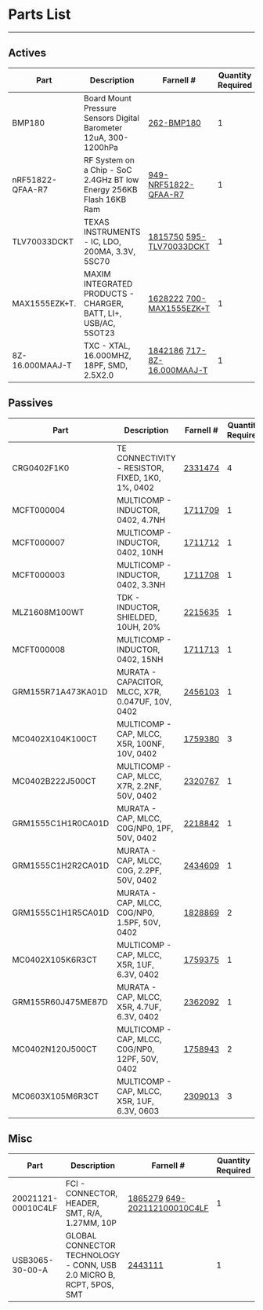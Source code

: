 # Parts List

---

## Actives

| Part | Description | Farnell # | Quantity Required | Notes
| ---  | ---         | ---       | ---               | ---
|BMP180|Board Mount Pressure Sensors Digital Barometer 12uA, 300-1200hPa|[262-BMP180](http://uk.mouser.com/Search/Refine.aspx?N=1323043&Keyword=262-BMP180)|1|Pressure Sensor
|nRF51822-QFAA-R7|RF System on a Chip - SoC 2.4GHz BT low Energy 256KB Flash 16KB Ram|[949-NRF51822-QFAA-R7](http://uk.mouser.com/Search/Refine.aspx?N=1323043&Keyword=949-NRF51822-QFAA-R7)|1|IC3
|TLV70033DCKT|TEXAS INSTRUMENTS - IC, LDO, 200MA, 3.3V, 5SC70|[1815750](http://uk.farnell.com/webapp/wcs/stores/servlet/Search?st=1815750) [595-TLV70033DCKT](http://uk.mouser.com/Search/Refine.aspx?N=1323043&Keyword=595-TLV70033DCKT)|1|IC4 DCK package = SC70
|MAX1555EZK+T.|MAXIM INTEGRATED PRODUCTS - CHARGER, BATT, LI+, USB/AC, 5SOT23|[1628222](http://uk.farnell.com/webapp/wcs/stores/servlet/Search?st=1628222) [700-MAX1555EZK+T](http://uk.mouser.com/Search/Refine.aspx?N=1323043&Keyword=700-MAX1555EZK+T)|1|IC5
|8Z-16.000MAAJ-T|TXC - XTAL, 16.000MHZ, 18PF, SMD, 2.5X2.0|[1842186](http://uk.farnell.com/webapp/wcs/stores/servlet/Search?st=1842186) [717-8Z-16.000MAAJ-T](http://uk.mouser.com/Search/Refine.aspx?N=1323043&Keyword=717-8Z-16.000MAAJ-T)|1|Y1 Xtal

## Passives

| Part | Description | Farnell # | Quantity Required | Notes
| ---  | ---         | ---       | ---               | ---
|CRG0402F1K0|TE CONNECTIVITY - RESISTOR, FIXED, 1K0, 1%, 0402|[2331474](http://uk.farnell.com/webapp/wcs/stores/servlet/Search?st=2331474)|4|R1 R2 R3 R4 LEDs, pull
|MCFT000004|MULTICOMP - INDUCTOR, 0402, 4.7NH|[1711709](http://uk.farnell.com/webapp/wcs/stores/servlet/Search?st=1711709)|1|L1
|MCFT000007|MULTICOMP - INDUCTOR, 0402, 10NH|[1711712](http://uk.farnell.com/webapp/wcs/stores/servlet/Search?st=1711712)|1|L2
|MCFT000003|MULTICOMP - INDUCTOR, 0402, 3.3NH|[1711708](http://uk.farnell.com/webapp/wcs/stores/servlet/Search?st=1711708)|1|L3
|MLZ1608M100WT|TDK - INDUCTOR, SHIELDED, 10UH, 20%|[2215635](http://uk.farnell.com/webapp/wcs/stores/servlet/Search?st=2215635)|1|L4 10µH
|MCFT000008|MULTICOMP - INDUCTOR, 0402, 15NH|[1711713](http://uk.farnell.com/webapp/wcs/stores/servlet/Search?st=1711713)|1|L5
|GRM155R71A473KA01D|MURATA - CAPACITOR, MLCC, X7R, 0.047UF, 10V, 0402|[2456103](http://uk.farnell.com/webapp/wcs/stores/servlet/Search?st=2456103)|1|C1
|MC0402X104K100CT|MULTICOMP - CAP, MLCC, X5R, 100NF, 10V, 0402|[1759380](http://uk.farnell.com/webapp/wcs/stores/servlet/Search?st=1759380)|3|C2 C10 C13
|MC0402B222J500CT|MULTICOMP - CAP, MLCC, X7R, 2.2NF, 50V, 0402|[2320767](http://uk.farnell.com/webapp/wcs/stores/servlet/Search?st=2320767)|1|C3
|GRM1555C1H1R0CA01D|MURATA - CAP, MLCC, C0G/NP0, 1PF, 50V, 0402|[2218842](http://uk.farnell.com/webapp/wcs/stores/servlet/Search?st=2218842)|1|C4
|GRM1555C1H2R2CA01D|MURATA - CAP, MLCC, C0G, 2.2PF, 50V, 0402|[2434609](http://uk.farnell.com/webapp/wcs/stores/servlet/Search?st=2434609)|1|C5
|GRM1555C1H1R5CA01D|MURATA - CAP, MLCC, C0G/NP0, 1.5PF, 50V, 0402|[1828869](http://uk.farnell.com/webapp/wcs/stores/servlet/Search?st=1828869)|2|C6 C7
|MC0402X105K6R3CT|MULTICOMP - CAP, MLCC, X5R, 1UF, 6.3V, 0402|[1759375](http://uk.farnell.com/webapp/wcs/stores/servlet/Search?st=1759375)|1|C8
|GRM155R60J475ME87D|MURATA - CAP, MLCC, X5R, 4.7UF, 6.3V, 0402|[2362092](http://uk.farnell.com/webapp/wcs/stores/servlet/Search?st=2362092)|1|C9
|MC0402N120J500CT|MULTICOMP - CAP, MLCC, C0G/NP0, 12PF, 50V, 0402|[1758943](http://uk.farnell.com/webapp/wcs/stores/servlet/Search?st=1758943)|2|C11 C12
|MC0603X105M6R3CT|MULTICOMP - CAP, MLCC, X5R, 1UF, 6.3V, 0603|[2309013](http://uk.farnell.com/webapp/wcs/stores/servlet/Search?st=2309013)|3|C14 C15 C16

## Misc

| Part | Description | Farnell # | Quantity Required | Notes
| ---  | ---         | ---       | ---               | ---
|20021121-00010C4LF|FCI - CONNECTOR, HEADER, SMT, R/A, 1.27MM, 10P|[1865279](http://uk.farnell.com/webapp/wcs/stores/servlet/Search?st=1865279) [649-202112100010C4LF](http://uk.mouser.com/Search/Refine.aspx?N=1323043&Keyword=649-202112100010C4LF)|1|JTAG1
|USB3065-30-00-A|GLOBAL CONNECTOR TECHNOLOGY - CONN, USB 2.0 MICRO B, RCPT, 5POS, SMT|[2443111](http://uk.farnell.com/webapp/wcs/stores/servlet/Search?st=2443111)|1|X1 µUSB
